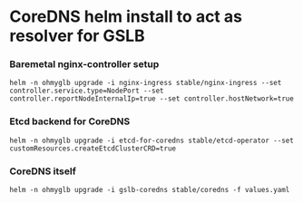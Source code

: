 # CoreDNS helm install to act as resolver for GSLB


### Baremetal nginx-controller setup
```
helm -n ohmyglb upgrade -i nginx-ingress stable/nginx-ingress --set controller.service.type=NodePort --set controller.reportNodeInternalIp=true --set controller.hostNetwork=true
```

### Etcd backend for CoreDNS

```
helm -n ohmyglb upgrade -i etcd-for-coredns stable/etcd-operator --set customResources.createEtcdClusterCRD=true
```

### CoreDNS itself

```
helm -n ohmyglb upgrade -i gslb-coredns stable/coredns -f values.yaml
```
